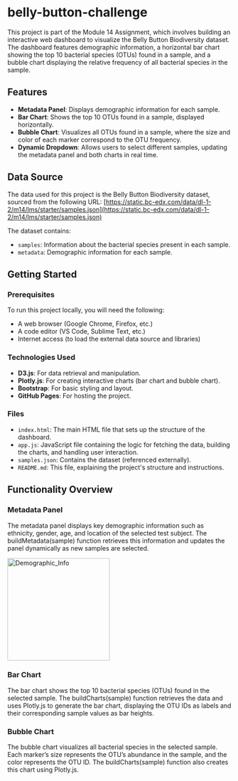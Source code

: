 # belly-button-challenge

This project is part of the Module 14 Assignment, which involves building an interactive web dashboard to visualize the Belly Button Biodiversity dataset. The dashboard features demographic information, a horizontal bar chart showing the top 10 bacterial species (OTUs) found in a sample, and a bubble chart displaying the relative frequency of all bacterial species in the sample. 

## Features

- **Metadata Panel**: Displays demographic information for each sample.
- **Bar Chart**: Shows the top 10 OTUs found in a sample, displayed horizontally.
- **Bubble Chart**: Visualizes all OTUs found in a sample, where the size and color of each marker correspond to the OTU frequency.
- **Dynamic Dropdown**: Allows users to select different samples, updating the metadata panel and both charts in real time.

## Data Source

The data used for this project is the Belly Button Biodiversity dataset, sourced from the following URL:
[https://static.bc-edx.com/data/dl-1-2/m14/lms/starter/samples.json](https://static.bc-edx.com/data/dl-1-2/m14/lms/starter/samples.json)

The dataset contains:
- `samples`: Information about the bacterial species present in each sample.
- `metadata`: Demographic information for each sample.

## Getting Started

### Prerequisites

To run this project locally, you will need the following:

- A web browser (Google Chrome, Firefox, etc.)
- A code editor (VS Code, Sublime Text, etc.)
- Internet access (to load the external data source and libraries)

### Technologies Used

- **D3.js**: For data retrieval and manipulation.
- **Plotly.js**: For creating interactive charts (bar chart and bubble chart).
- **Bootstrap**: For basic styling and layout.
- **GitHub Pages**: For hosting the project.

### Files

- `index.html`: The main HTML file that sets up the structure of the dashboard.
- `app.js`: JavaScript file containing the logic for fetching the data, building the charts, and handling user interaction.
- `samples.json`: Contains the dataset (referenced externally).
- `README.md`: This file, explaining the project's structure and instructions.

## Functionality Overview

### Metadata Panel
The metadata panel displays key demographic information such as ethnicity, gender, age, and location of the selected test subject. The buildMetadata(sample) function retrieves this information and updates the panel dynamically as new samples are selected.

<img width="230" alt="Demographic_Info" src="https://github.com/user-attachments/assets/a8c19eef-e51c-4bce-aff5-7f99cd41ed61">


### Bar Chart
The bar chart shows the top 10 bacterial species (OTUs) found in the selected sample. The buildCharts(sample) function retrieves the data and uses Plotly.js to generate the bar chart, displaying the OTU IDs as labels and their corresponding sample values as bar heights.

### Bubble Chart
The bubble chart visualizes all bacterial species in the selected sample. Each marker’s size represents the OTU’s abundance in the sample, and the color represents the OTU ID. The buildCharts(sample) function also creates this chart using Plotly.js.


